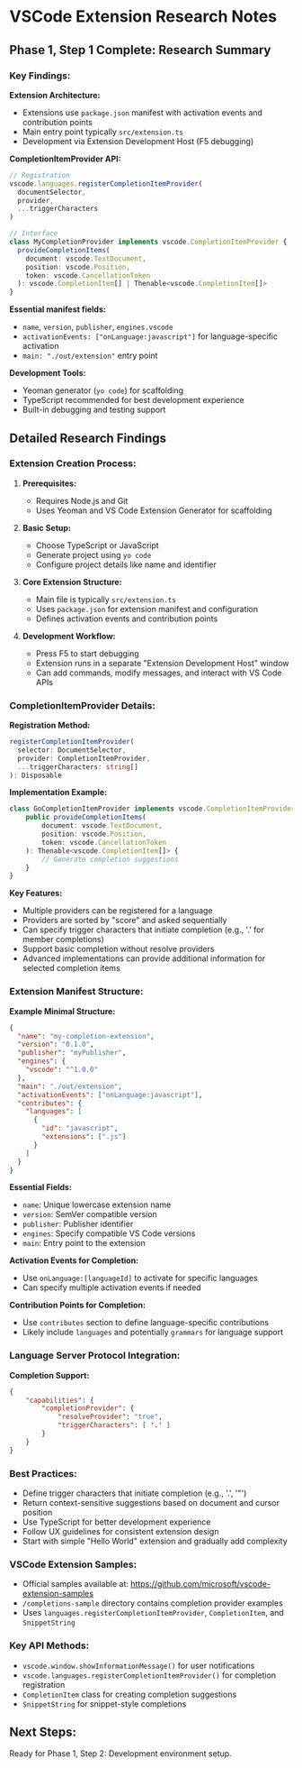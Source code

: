 # VSCode Extension Research Notes

## Phase 1, Step 1 Complete: Research Summary

### Key Findings:

**Extension Architecture:**
- Extensions use `package.json` manifest with activation events and contribution points
- Main entry point typically `src/extension.ts` 
- Development via Extension Development Host (F5 debugging)

**CompletionItemProvider API:**
```typescript
// Registration
vscode.languages.registerCompletionItemProvider(
  documentSelector, 
  provider, 
  ...triggerCharacters
)

// Interface
class MyCompletionProvider implements vscode.CompletionItemProvider {
  provideCompletionItems(
    document: vscode.TextDocument,
    position: vscode.Position, 
    token: vscode.CancellationToken
  ): vscode.CompletionItem[] | Thenable<vscode.CompletionItem[]>
}
```

**Essential manifest fields:**
- `name`, `version`, `publisher`, `engines.vscode`
- `activationEvents: ["onLanguage:javascript"]` for language-specific activation
- `main: "./out/extension"` entry point

**Development Tools:**
- Yeoman generator (`yo code`) for scaffolding
- TypeScript recommended for best development experience
- Built-in debugging and testing support

## Detailed Research Findings

### Extension Creation Process:
1. **Prerequisites:**
   - Requires Node.js and Git
   - Uses Yeoman and VS Code Extension Generator for scaffolding

2. **Basic Setup:**
   - Choose TypeScript or JavaScript
   - Generate project using `yo code`
   - Configure project details like name and identifier

3. **Core Extension Structure:**
   - Main file is typically `src/extension.ts`
   - Uses `package.json` for extension manifest and configuration
   - Defines activation events and contribution points

4. **Development Workflow:**
   - Press F5 to start debugging
   - Extension runs in a separate "Extension Development Host" window
   - Can add commands, modify messages, and interact with VS Code APIs

### CompletionItemProvider Details:

**Registration Method:**
```typescript
registerCompletionItemProvider(
  selector: DocumentSelector, 
  provider: CompletionItemProvider, 
  ...triggerCharacters: string[]
): Disposable
```

**Implementation Example:**
```typescript
class GoCompletionItemProvider implements vscode.CompletionItemProvider {
    public provideCompletionItems(
        document: vscode.TextDocument, 
        position: vscode.Position, 
        token: vscode.CancellationToken
    ): Thenable<vscode.CompletionItem[]> {
        // Generate completion suggestions
    }
}
```

**Key Features:**
- Multiple providers can be registered for a language
- Providers are sorted by "score" and asked sequentially
- Can specify trigger characters that initiate completion (e.g., '.' for member completions)
- Support basic completion without resolve providers
- Advanced implementations can provide additional information for selected completion items

### Extension Manifest Structure:

**Example Minimal Structure:**
```json
{
  "name": "my-completion-extension",
  "version": "0.1.0",
  "publisher": "myPublisher",
  "engines": {
    "vscode": "^1.0.0"
  },
  "main": "./out/extension",
  "activationEvents": ["onLanguage:javascript"],
  "contributes": {
    "languages": [
      {
        "id": "javascript",
        "extensions": [".js"]
      }
    ]
  }
}
```

**Essential Fields:**
- `name`: Unique lowercase extension name
- `version`: SemVer compatible version
- `publisher`: Publisher identifier
- `engines`: Specify compatible VS Code versions
- `main`: Entry point to the extension

**Activation Events for Completion:**
- Use `onLanguage:[languageId]` to activate for specific languages
- Can specify multiple activation events if needed

**Contribution Points for Completion:**
- Use `contributes` section to define language-specific contributions
- Likely include `languages` and potentially `grammars` for language support

### Language Server Protocol Integration:

**Completion Support:**
```json
{
    "capabilities": {
        "completionProvider": {
            "resolveProvider": "true",
            "triggerCharacters": [ '.' ]
        }
    }
}
```

### Best Practices:
- Define trigger characters that initiate completion (e.g., '.', '"')
- Return context-sensitive suggestions based on document and cursor position
- Use TypeScript for better development experience
- Follow UX guidelines for consistent extension design
- Start with simple "Hello World" extension and gradually add complexity

### VSCode Extension Samples:
- Official samples available at: https://github.com/microsoft/vscode-extension-samples
- `/completions-sample` directory contains completion provider examples
- Uses `languages.registerCompletionItemProvider`, `CompletionItem`, and `SnippetString`

### Key API Methods:
- `vscode.window.showInformationMessage()` for user notifications
- `vscode.languages.registerCompletionItemProvider()` for completion registration
- `CompletionItem` class for creating completion suggestions
- `SnippetString` for snippet-style completions

## Next Steps:
Ready for Phase 1, Step 2: Development environment setup.